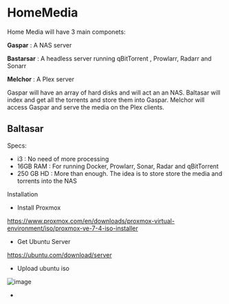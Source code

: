 # HomeMedia

Home Media will have 3 main componets:

**Gaspar** : A NAS server

**Bastarsar** : A headless server running qBitTorrent , Prowlarr, Radarr and Sonarr

**Melchor** : A Plex server

Gaspar will have an array of hard disks and will act an an NAS. Baltasar will index and get all the torrents and store them into Gaspar. Melchor will access Gaspar and serve the media on the Plex clients.

## Baltasar

Specs:

- i3 : No need of more processing
- 16GB RAM : For running Docker, Prowlarr, Sonar, Radar and qBitTorrent
- 250 GB HD : More than enough. The idea is to store store the media and torrents into the NAS

Installation

- Install Proxmox

https://www.proxmox.com/en/downloads/proxmox-virtual-environment/iso/proxmox-ve-7-4-iso-installer

- Get Ubuntu Server

 https://ubuntu.com/download/server

 - Upload ubuntu iso

 ![image](https://github.com/user-attachments/assets/0f8cd543-ee30-4872-a095-7d2ddad5fb0c)


- 



